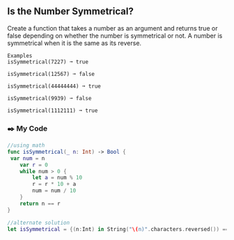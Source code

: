 ## Is the Number Symmetrical?

Create a function that takes a number as an argument and returns true or false depending on whether the number is symmetrical or not. A number is symmetrical when it is the same as its reverse.
```
Examples
isSymmetrical(7227) ➞ true

isSymmetrical(12567) ➞ false

isSymmetrical(44444444) ➞ true

isSymmetrical(9939) ➞ false

isSymmetrical(1112111) ➞ true
```
### ✒️  My Code
```swift
//using math
func isSymmetrical(_ n: Int) -> Bool {
 var num = n
    var r = 0
    while num > 0 {
        let a = num % 10
        r = r * 10 + a
        num = num / 10
    }
    return n == r    
}

//alternate solution
let isSymmetrical = {(n:Int) in	String("\(n)".characters.reversed()) == "\(n)"}
```
